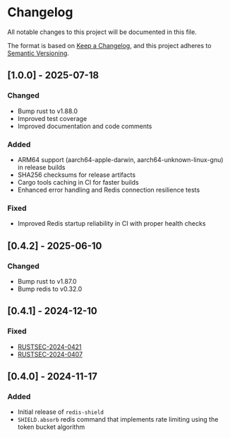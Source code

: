 # Changelog

All notable changes to this project will be documented in this file.

The format is based on [Keep a Changelog](https://keepachangelog.com/en/1.1.0/),
and this project adheres to [Semantic Versioning](https://semver.org/spec/v2.0.0.html).

## [1.0.0] - 2025-07-18

### Changed

- Bump rust to v1.88.0
- Improved test coverage
- Improved documentation and code comments

### Added

- ARM64 support (aarch64-apple-darwin, aarch64-unknown-linux-gnu) in release builds
- SHA256 checksums for release artifacts
- Cargo tools caching in CI for faster builds
- Enhanced error handling and Redis connection resilience tests

### Fixed

- Improved Redis startup reliability in CI with proper health checks

## [0.4.2] - 2025-06-10

### Changed

- Bump rust to v1.87.0
- Bump redis to v0.32.0

## [0.4.1] - 2024-12-10

### Fixed

- [RUSTSEC-2024-0421](https://rustsec.org/advisories/RUSTSEC-2024-0421)
- [RUSTSEC-2024-0407](https://rustsec.org/advisories/RUSTSEC-2024-0407)

## [0.4.0] - 2024-11-17

### Added

- Initial release of `redis-shield`
- `SHIELD.absorb` redis command that implements rate limiting using the token bucket algorithm
